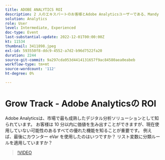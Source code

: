 ```yaml
---
title: ADOBE ANALYTICS ROI
description: 2 人のエキスパートのお客様とAdobe Analyticsユーザーである、Mandy George & Kaya Walton にご注目ください。 それぞれが最高のAdobe Analyticsのヒントやコツを共有します。 セッションの後には、ライブで質問する機会があります。 あなたはこれを見逃したくないです。
solution: Analytics
role: User
level: Intermediate, Experienced
doc-type: Event
last-substantial-update: 2022-12-01T00:00:00Z
kt: 11534
thumbnail: 3411898.jpeg
exl-id: 593550f8-ddc9-4552-a7d2-b96d7522fa20
duration: 2244
source-git-commit: 9a297cda953d4414131657f9ac84580aea0eabeb
workflow-type: tm+mt
source-wordcount: '112'
ht-degree: 0%

---
```


# Grow Track - Adobe Analyticsの ROI

Adobe Analyticsは、市場で最も成熟したデジタル分析ソリューションとして知られています。 お客様は 10 分以内に価値を生み出すことができますが、現在使用していない可能性のあるすべての優れた機能を知ることが重要です。 例えば、最後にカウンター eVar を使用したのはいつですか？ リスト変数に分類ルールを適用していますか？

>[!VIDEO](https://video.tv.adobe.com/v/3411898/?quality=12&learn=on)
